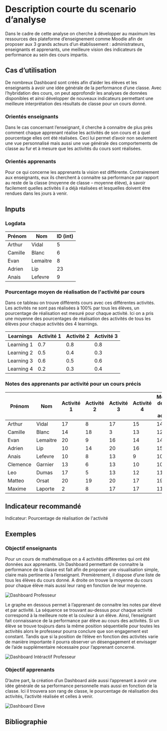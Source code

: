 # Description courte du scenario d’analyse

Dans le cadre de cette analyse on cherche à développer au maximum les ressources des plateforme d’enseignement comme Moodle afin de proposer aux 3 grands acteurs d’un établissement : administrateurs, enseignants et apprenants, une meilleure vision des indicateurs de performance au sein des cours impartis.

## Cas d’utilisation

De nombreux Dashboard sont créés afin d’aider les élèves et les enseignants à avoir une idée générale de la performance d’une classe. Avec l’hybridation des cours, on peut approfondir les analyses de données disponibles et ainsi développer de nouveaux indicateurs permettant une meilleure interprétation des résultats de classe pour un cours donné.

### Orientés enseignants

Dans le cas concernant l’enseignant, il cherche à connaitre de plus près comment chaque apprenant réalise les activités de son cours et à quel pourcentage elles ont été réalisées. Ceci lui permet d’avoir non seulement une vue personnalisé mais aussi une vue générale des comportements de classe au fur et à mesure que les activités du cours sont réalisées.

### Orientés apprenants

Pour ce qui concerne les apprenants la vision est différente. Contrairement aux enseignants, eux ils cherchent à connaitre sa performance par rapport au reste de la classe (moyenne de classe – moyenne élève), à savoir facilement quelles activités il a déjà réalisées et lesquelles doivent être rendues dans les jours à venir.

## Inputs

### Logdata



|Prénom |  Nom  | ID (int)|
|-------|------|---------|
|Arthur | Vidal  | 5|
|Camille | Blanc| 6|
|Evan| Lemaitre | 8|
|Adrien| Lip | 23|
|Anais | Lefevre | 9|

  
### Pourcentage moyen de réalisation de l'activité par cours

Dans ce tableau on trouve différents cours avec ces différentes activités. Les activités ne sont pas réalisées à 100% par tous les élèves, un pourcentage de réalisation est mesuré pour chaque activité. Ici on a pris une moyenne des pourcentages de réalisation des activités de tous les élèves pour chaque activités des 4 learnings.

Learnings | Activité 1 | Activité 2 | Activité 3 | 
|---------|------------|------------|------------|
Learning 1 | 0.7 | 0.8 | 0.8 |
Learning 2 | 0.5 | 0.4 | 0.3 |
Learning 3 | 0.6 | 0.5 | 0.6 |
Learning 4 | 0.2 | 0.3 | 0.4 |

### Notes des apprenants par activité pour un cours précis

Prénom | Nom | Activité 1 | Activité 2 | Activité 3 | Activité 4 | Moyenne de notes des activités|
|------|-----|------------|------------|------------|------------|-------------------------------|
Arthur | Vidal | 17 |	8 |	17 | 15 |	14.25|
Camille	| Blanc |	14 | 18 | 3 |	13 | 12 |
Evan | Lemaitre | 20 | 9 | 16 |	14 | 14.75 |
Adrien | Lip | 10 | 14 | 20 | 16 | 15 |
Anais | Lefevre | 10 | 8 | 13 | 9 | 10 |
Clemence |Garnier | 13 | 6 | 13 | 10 | 10.5|
Leo	| Dumas |	17	| 5 |	13	 | 12	 | 11.75 |
Matteo | Orsat	| 20 |	19 |	20 |	17 |	19 |
Maxime | Laporte	| 2 |	8 |	17 |	17 | 11|



## Indicateur recommandé

Indicateur: Pourcentage de réalisation de l'activité

## Exemples

### Objectif enseignants

Pour un cours de mathématique on a 4 activités différentes qui ont été données aux apprenants. Un Dashboard permettant de connaitre la performance de la classe est fait afin de proposer une visualisation simple, claire mais pertinente à l’enseignant.
Premièrement, il dispose d’une liste de tous les élèves du cours donné. A droite on trouve la moyenne du cours pour chaque élève mais aussi leur rang en fonction de leur moyenne.

![Dashboard Professeur](https://github.com/Hype-13/Learning-Analytics/blob/main/Dashboard%20Examples/Exemples/Exemple%20Dashboard%20Professeur.PNG)

Le graphe en dessous permet à l’apprenant de connaitre les notes par élevé et par activité. La séquence se trouvant au-dessus pour chaque activité correspond à la meilleure note et la couleur à un élève. Ainsi, l’enseignant fait connaissance de la performance par élève au cours des activités. Si un élève se trouve toujours dans la même position séquentielle pour toutes les activités alors le professeur pourra conclure que son engagement est constant. Tandis que si la position de l’élève en fonction des activités varie de manière importante il pourra observer un désengagement et envisager de l’aide supplémentaire nécessaire pour l’apprenant concerné.

![Dashboard Intéractif Professeur](https://github.com/Hype-13/Learning-Analytics/blob/main/Dashboard%20Examples/Exemples/Exemple%20Dashboard%20Interactif%20Professeur.PNG)

### Objectif apprenants

D’autre part, la création d’un Dashboard aide aussi l’apprenant à avoir une idée générale de sa performance personnelle mais aussi en fonction de la classe. Ici il trouvera son rang de classe, le pourcentage de réalisation des activités, l’activité réalisée et celles à venir.

![Dashboard Eleve](https://github.com/Hype-13/Learning-Analytics/blob/main/Dashboard%20Examples/Exemples/Exemple%20Dashboard%20Eleve.png)

## Bibliographie
